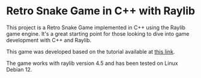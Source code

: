 # Retro Snake Game in C++ with Raylib

This project is a Retro Snake Game implemented in C++ using the Raylib game engine. It's a great starting point for those looking to dive into game development with C++ and Raylib.

This game was developed based on the tutorial available at [this link](https://www.youtube.com/watch?v=LGqsnM_WEK4).

The game works with raylib version 4.5 and has been tested on Linux Debian 12.